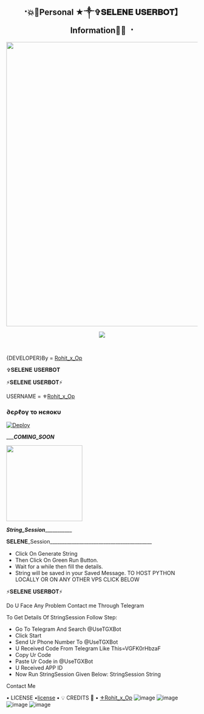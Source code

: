 <h2 align="center"><b> ⠐💥💫Personal ★༒✞︎𝐒𝐄𝐋𝐄𝐍𝐄 𝐔𝐒𝐄𝐑𝐁𝐎𝐓】Information💫💥 ⠐ </b></h2>

<p align='Middle'><a href='https://t.me/Rohit_x_Op'><img src='https://te.legra.ph/file/bae5124d5c3a8876ea88c.jpg' width='750"'></a></p>

<p align="center">
  <img src="https://readme-typing-svg.herokuapp.com?color=F77247&width=420&lines=𝑨+𝑷𝒂𝒔𝒔𝒊𝒐𝒏𝒂𝒕𝒆+Bot~𝒅𝒆𝒗𝒆𝒍𝒐𝒑𝒆𝒓+ROHIT%E2%9C%8C%EF%B8%8F;PHP%2C+Linux%2C+Hack%2C+Telethon%2C+Pyrogram%2C+Python%2C+Java%2C+Linux%E2%9D%A4%EF%B8%8F">
</p> 
<br>


{DEVELOPER}By = [Rohit_x_Op](http://t.me/Rohit_x_Op)


✞︎𝐒𝐄𝐋𝐄𝐍𝐄 𝐔𝐒𝐄𝐑𝐁𝐎𝐓

⚡𝐒𝐄𝐋𝐄𝐍𝐄 𝐔𝐒𝐄𝐑𝐁𝐎𝐓⚡
 
USERNAME = ⚜[Rohit_x_Op](https://github.com/SELENEBOTSTG)
<h3> ∂єρℓογ το нєяοκυ </h3>

[![Deploy](https://www.herokucdn.com/deploy/button.svg)](https://heroku.com/deploy?template=https://github.com/SELENEBOTSTG/SELENEBOT-BOOT)

__________COMING_SOON_______
<p><a href=https://github.com/SELENEBOTSTG/SELENEBOTSDEPLOYE> <img src="https://img.shields.io/badge/Deploy%20To%20Railway-blueviolet?style=for-the-badge&logo=railway" width="200""/></a></p>


_______________String_Session__________________________


𝐒𝐄𝐋𝐄𝐍𝐄_Session__________________________________________
- Click On Generate String
- Then Click On Green Run Button.
- Wait for a while then fill the details.
 - String will be saved in your Saved Message.
TO HOST PYTHON LOCALLY OR ON ANY OTHER VPS CLICK BELOW

⚡𝐒𝐄𝐋𝐄𝐍𝐄 𝐔𝐒𝐄𝐑𝐁𝐎𝐓⚡

Do U Face Any Problem Contact me Through Telegram

To Get Details Of StringSession Follow Step:
- Go To Telegram And Search @UseTGXBot
- Click Start
- Send Ur Phone Number To @UseTGXBot
- U Received Code From Telegram Like This=VGFK0rHbzaF
- Copy Ur Code
- Paste Ur Code in @UseTGXBot
- U Received APP ID
- Now Run StringSession Given Below:
StringSession
String

Contact Me

• LICENSE •[license](https://github.com/SELENEBOTSTG)
• 💡 CREDITS 💞 •
[⚜Rohit_x_Op](https://github.com/SELENEBOTSTG)
![image](https://user-images.githubusercontent.com/87700009/133560871-e318f78b-16e7-4fe5-ad57-f1661b99f576.png)
![image](https://user-images.githubusercontent.com/87700009/133560891-ca9899ed-d95c-4050-b50a-af67790020f5.png)
![image](https://user-images.githubusercontent.com/87700009/133560924-ac05edc1-43b8-4aa3-ab56-36661d5d5b5d.png)
![image](https://user-images.githubusercontent.com/87700009/133560910-6117ba9e-9165-4fd1-8fb2-4d1ecca3c20e.png)
